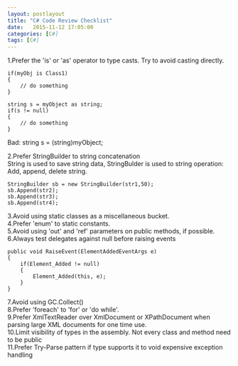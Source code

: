 ```yaml
---
layout: postlayout
title: "C# Code Review Checklist"
date:   2015-11-12 17:05:00 
categories: [C#]
tags: [C#]
---
```


1.Prefer the 'is' or 'as' operator to type casts. Try to avoid casting directly.  
	
	if(myObj is Class1)
	{
		// do something
	}

	string s = myObject as string;
	if(s != null)
	{
		// do something
	}
	
Bad: string s = (string)myObject;  

2.Prefer StringBuilder to string concatenation  
  String is used to save string data, StringBulder is used to string operation: Add, append, delete string.  
	
	StringBuilder sb = new StringBuilder(str1,50);
	sb.Append(str2);
	sb.Append(str3);
	sb.Append(str4);
	
3.Avoid using static classes as a miscellaneous bucket.  
4.Prefer 'enum' to static constants.   
5.Avoid using 'out' and 'ref' parameters on public methods, if possible.  
6.Always test delegates against null before raising events  
	
	public void RaiseEvent(ElementAddedEventArgs e)
	{
		if(Element_Added != null)
		{
			Element_Added(this, e);
		}
	}
	
7.Avoid using GC.Collect()  
8.Prefer 'foreach' to 'for' or 'do while'.  
9.Prefer XmlTextReader over XmlDocument or XPathDocument when parsing large XML documents for one time use.  
10.Limit visibility of types in the assembly. Not every class and method need to be public  
11.Prefer Try-Parse pattern if type supports it to void expensive exception handling  